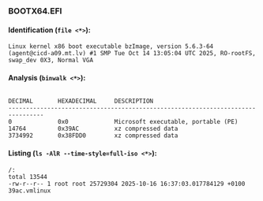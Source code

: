 ### BOOTX64.EFI
#### Identification (`file <*>`):
```
Linux kernel x86 boot executable bzImage, version 5.6.3-64 (agent@cicd-a09.mt.lv) #1 SMP Tue Oct 14 13:05:04 UTC 2025, RO-rootFS, swap_dev 0X3, Normal VGA
```
#### Analysis (`binwalk <*>`):
```

DECIMAL       HEXADECIMAL     DESCRIPTION
--------------------------------------------------------------------------------
0             0x0             Microsoft executable, portable (PE)
14764         0x39AC          xz compressed data
3734992       0x38FDD0        xz compressed data
```
#### Listing (`ls -AlR --time-style=full-iso <*>`):
```
/:
total 13544
-rw-r--r-- 1 root root 25729304 2025-10-16 16:37:03.017784129 +0100 39ac.vmlinux
```

